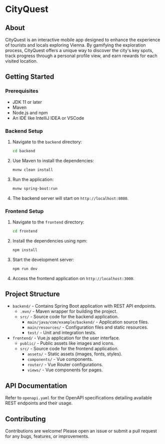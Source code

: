 # CityQuest

## About
CityQuest is an interactive mobile app designed to enhance the experience of tourists and locals exploring Vienna. By gamifying the exploration process, CityQuest offers a unique way to discover the city's key spots, track progress through a personal profile view, and earn rewards for each visited location.

## Getting Started

### Prerequisites
- JDK 11 or later
- Maven
- Node.js and npm
- An IDE like IntelliJ IDEA or VSCode

### Backend Setup
1. Navigate to the `backend` directory:
    ```bash
    cd backend
    ```
2. Use Maven to install the dependencies:
    ```bash
    mvnw clean install
    ```
3. Run the application:
    ```bash
    mvnw spring-boot:run
    ```
4. The backend server will start on `http://localhost:8080`.

### Frontend Setup
1. Navigate to the `frontend` directory:
    ```bash
    cd frontend
    ```
2. Install the dependencies using npm:
    ```bash
    npm install
    ```
3. Start the development server:
    ```bash
    npm run dev
    ```
4. Access the frontend application on `http://localhost:3000`.

## Project Structure
- `backend/` - Contains Spring Boot application with REST API endpoints.
  - `.mvn/` - Maven wrapper for building the project.
  - `src/` - Source code for the backend application.
    - `main/java/com/example/backend/` - Application source files.
    - `main/resources/` - Configuration files and static resources.
    - `test/` - Unit and integration tests.
- `frontend/` - Vue.js application for the user interface.
  - `public/` - Public assets like images and icons.
  - `src/` - Source code for the frontend application.
    - `assets/` - Static assets (images, fonts, styles).
    - `components/` - Vue components.
    - `router/` - Vue Router configurations.
    - `views/` - Vue components for pages.

## API Documentation
Refer to `openapi.yaml` for the OpenAPI specifications detailing available REST endpoints and their usage.

## Contributing
Contributions are welcome! Please open an issue or submit a pull request for any bugs, features, or improvements.

